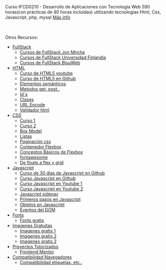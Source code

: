 <html lang="es-ES">
<head>
    <meta charset="UTF-8">
    <meta http-equiv="X-UA-Compatible" content="IE=edge">
    <meta name="viewport" content="width=device-width, initial-scale=1.0">
    <link rel="stylesheet" href="./MF0491_3/UF1842/Otros/MenuConCSS/css3.css">
</head>
<body>
Curso IFCD0210 - Desarrollo de Aplicaciones con Tecnología Web
590 horas(con prácticas de 80 horas incluidas) utilizando tecnologías Html, Css, Javascript, php, mysql <a href=" https://sede.sepe.gob.es/especialidadesformativas/RXBuscadorEFRED/DetalleEspecialidadFormativa.do?codEspecialidad=IFCD0210" target="_blank">Más info </a>

<br><br>
Otros Recursos:
<nav id="menu">
    <ul>
        <li><a href="#">FullStack</a>
            <ul>
                <li><a href="https://www.youtube.com/c/jonmircha/playlists"  target="_blank">Cursos de FullStack Jon Mircha</a></li>
                <li><a href="https://fullstackopen.com/es/"  target="_blank">Cursos de FullStack Universidad Finlandia</a></li>
                <li><a href="https://bluuweb.github.io/" target="_blank">Cursos de FullStack BluuWeb</a></li>
            </ul>
        </li>
        <li><a href="#">HTML</a>
            <ul>
                <li><a href="https://www.youtube.com/watch?v=kN1XP-Bef7w" target="_blank">Curso de HTML5 youtube</a></li>
                <li><a href="https://github.com/Asabeneh/30-Days-Of-HTML" target="_blank">Curso de HTML5 en Github</a></li>
                <li><a href="https://www.w3schools.com/html/html5_semantic_elements.asp" target="_blank"> Elementos semánticos</a></li>
                <li><a href="https://www.w3schools.com/tags/ref_httpmethods.asp" target="_blank"> Metodos get, post..</a></li>
                <li><a href="https://www.w3schools.com/html/html_id.asp" target="_blank"> Id´s</a></li>
                <li><a href="https://www.w3schools.com/html/html_classes.asp" target="_blank"> Clases </a></li>
                <li><a href="https://www.w3schools.com/html/html_urlencode.asp" target="_blank"> URL Encode</a></li>
                <li><a href="https://validator.w3.org/" target="_blank"> Validador html</a></li>
            </ul>
        </li>
        <li><a href="#">CSS</a>
            <ul>
                <li><a href="https://www.youtube.com/watch?v=OWKXEJN67FE" target="_blank"> Curso 1</a> </li>
                <li><a href="https://www.youtube.com/watch?v=-k-w8JpTNwA&list=PLROIqh_5RZeDbvISffzihyxzqJBt_z3-Z" target="_blank"> Curso 2</a></li>
                <li><a href="https://www.w3schools.com/css/css_boxmodel.asp" target="_blank"> Box Model</a></li>
                <li><a href="https://www.mclibre.org/consultar/htmlcss/html/html-entidades-nombres-lista.html" target="_blank"> Listas</a></li>
                <li><a href="https://www.w3schools.com/css/css3_pagination.asp" target="_blank"> Paginación css</a></li>
                <li><a href="https://www.w3schools.com/css/css3_flexbox_container.asp" target="_blank"> Contenedor Flexbox</a></li>
                <li><a href="https://developer.mozilla.org/es/docs/Web/CSS/CSS_Flexible_Box_Layout/Basic_Concepts_of_Flexbox" target="_blank"> Conceptos Básicos de Flexbox</a></li>
                <li><a href="https://fontawesome.com/" target="_blank"> fontawesome</a></li>
                <li><a href="https://www.youtube.com/watch?v=UBoEXXzjUw4" target="_blank"> De floats a flex y grid</a></li>
            </ul>
        </li>
        <li><a href="#">Javascript</a>
            <ul>
                <li><a href="https://github.com/Asabeneh/30-Days-Of-JavaScript" target="_blank"> Curso de 30 días de Javascript en Github</a></li>
                <li><a href="https://github.com/jonasschmedtmann/complete-javascript-course" target="_blank"> Curso Javascript en Github</a></li>    
                <li><a href="https://www.youtube.com/playlist?list=PLPl81lqbj-4I2ZOzryjPKxfhK3BzTlaJ7" target="_blank"> Curso Javascript en Youtube 1</a></li>
                <li><a href="https://www.youtube.com/watch?v=OqfhPpJeJ-c&list=PLROIqh_5RZeAQNwyRBAENdRgphQwWXdEk" target="_blank"> Curso Javascript en Youtube 2</a></li>        
                <li><a href="https://www.w3schools.com/howto/howto_js_sidenav.asp" target="_blank"> Javascript sidenav</a></li>
                <li><a href="https://developer.mozilla.org/en-US/docs/Learn/JavaScript/First_steps/What_is_JavaScript" target="_blank"> Primeros pasos en Javascript</a></li>
                <li><a href="https://developer.mozilla.org/es/docs/Learn/JavaScript/Objects/Object-oriented_JS" target="_blank"> Objetos en Javascript</a></li>
                <li><a href="https://www.w3schools.com/jsref/dom_obj_event.asp" target="_blank"> Eventos del DOM</a></li>
            </ul>
        </li>
        <li><a href="#">Fonts</a>
            <ul>
                <li><a href="https://fonts.google.com/" target="_blank"> Fonts gratis</a></li>
            </ul>
        </li>
        <li><a href="#">Imagenes Gratuitas</a>
            <ul>
                <li><a href="https://www.pexels.com/es-es/" target="_blank"> Imagenes gratis 1</a></li>
                <li><a href="https://pixabay.com/" target="_blank"> Imagenes gratis 2</a></li>
                <li><a href="https://placeimg.com/" target="_blank"> Imagenes gratis 2</a></li>
            </ul>
        </li>
        <li><a href="#">Proyectos Tutorizados</a>
            <ul>
                <li><a href="https://www.frontendmentor.io/solutions" target="_blank">Frontend Mentor</a></li>
            </ul>
        </li>
        <li><a href="#">Compatibilidad Navegadores</a>
            <ul>
                <li><a href="https://caniuse.com/?search=grid" target="_blank">Compatibilidad etiquetas, etc..</a></li>
            </ul>
        </li>
    </ul>                               
</nav>
<br><br>

</body>
</html>